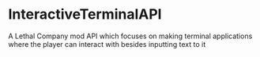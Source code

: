 # InteractiveTerminalAPI
A Lethal Company mod API which focuses on making terminal applications where the player can interact with besides inputting text to it
